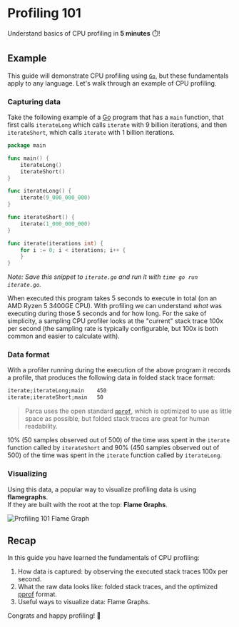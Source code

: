 # Profiling 101

Understand basics of CPU profiling in **5 minutes** ⏱️!

## Example

This guide will demonstrate CPU profiling using [`Go`](https://golang.org/), but these fundamentals apply to any language.
Let's walk through an example of CPU profiling.

### Capturing data

Take the following example of a [Go](https://golang.org/) program that has a `main` function,
that first calls `iterateLong` which calls `iterate` with 9 billion iterations,
and then `iterateShort`, which calls `iterate` with 1 billion iterations.

```go
package main

func main() {
	iterateLong()
	iterateShort()
}

func iterateLong() {
	iterate(9_000_000_000)
}

func iterateShort() {
	iterate(1_000_000_000)
}

func iterate(iterations int) {
	for i := 0; i < iterations; i++ {
	}
}
```

_Note: Save this snippet to `iterate.go` and run it with `time go run iterate.go`._

When executed this program takes 5 seconds to execute in total (on an AMD Ryzen 5 3400GE CPU).
With profiling we can understand _what_ was executing during those 5 seconds and for how long.
For the sake of simplicity, a sampling CPU profiler looks at the "current" stack trace 100x per second
(the sampling rate is typically configurable, but 100x is both common and easier to calculate with).

### Data format

With a profiler running during the execution of the above program it records a profile,
that produces the following data in folded stack trace format:

```txt
iterate;iterateLong;main    450
iterate;iterateShort;main   50
```

> Parca uses the open standard [`pprof`](https://github.com/google/pprof), which is optimized to use as little space as possible,
> but folded stack traces are great for human readability.

10% (50 samples observed out of 500) of the time was spent in the `iterate` function called by `iterateShort`
and 90% (450 samples observed out of 500) of the time was spent in the `iterate` function called by `iterateLong`.

### Visualizing

Using this data, a popular way to visualize profiling data is using **flamegraphs**.  
If they are built with the root at the top: **Flame Graphs**.

![Profiling 101 Flame Graph](/img/profiling-101-flame-graph.png)

## Recap

In this guide you have learned the fundamentals of CPU profiling:

1. How data is captured: by observing the executed stack traces 100x per second.
2. What the raw data looks like: folded stack traces, and the optimized [pprof](https://github.com/google/pprof) format.
3. Useful ways to visualize data: Flame Graphs.

Congrats and happy profiling! 🎉
